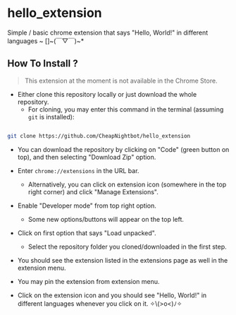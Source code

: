 # hello_extension

Simple / basic chrome extension that says "Hello, World!" in different languages ~ []\~(￣▽￣)\~*

## How To Install ?

> This extension at the moment is not available in the Chrome Store.

- Either clone this repository locally or just download the whole repository.
    - For cloning, you may enter this command in the terminal (assuming `git` is installed): 

```bash

git clone https://github.com/CheapNightbot/hello_extension
```

- You can download the repository by clicking on "Code" (green button on top), and then selecting "Download Zip" option.

- Enter `chrome://extensions` in the URL bar. 
    - Alternatively, you can click on extension icon (somewhere in the top right corner) and click "Manage Extensions". 

- Enable "Developer mode" from top right option. 
    - Some new options/buttons will appear on the top left. 

- Click on first option that says "Load unpacked". 
    - Select the repository folder you cloned/downloaded in the first step.

- You should see the extension listed in the extensions page as well in the extension menu. 

- You may pin the extension from extension menu. 

- Click on the extension icon and you should see "Hello, World!" in different languages whenever you click on it. ✧⁠\⁠(⁠>⁠o⁠<⁠)⁠ﾉ⁠✧